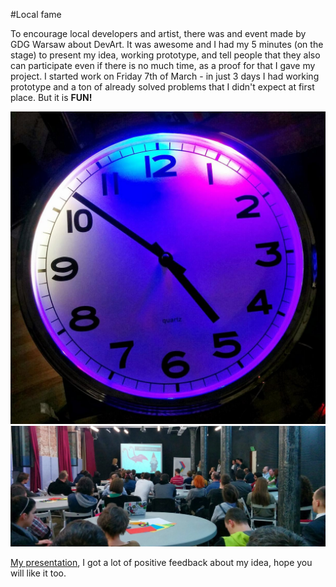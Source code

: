 #Local fame

To encourage local developers and artist, there was and event made by GDG Warsaw about DevArt. It was awesome and I had my 5 minutes (on the stage) to present my idea, working prototype, and tell people that they also can participate even if there is no much time, as a proof for that I gave my project. I started work on Friday 7th of March - in just 3 days I had working prototype and a ton of already solved problems that I didn't expect at first place.
But it is **FUN!**

![Fully working prototype](../project_images/prototype_one.jpg?raw=true "Fully working prototype")
![Participians](../project_images/gdg_event.jpg?raw=true "Participians")


[My presentation](http://goo.gl/2UkQlB "My presentation"), I got a lot of positive feedback about my idea, hope you will like it too.



